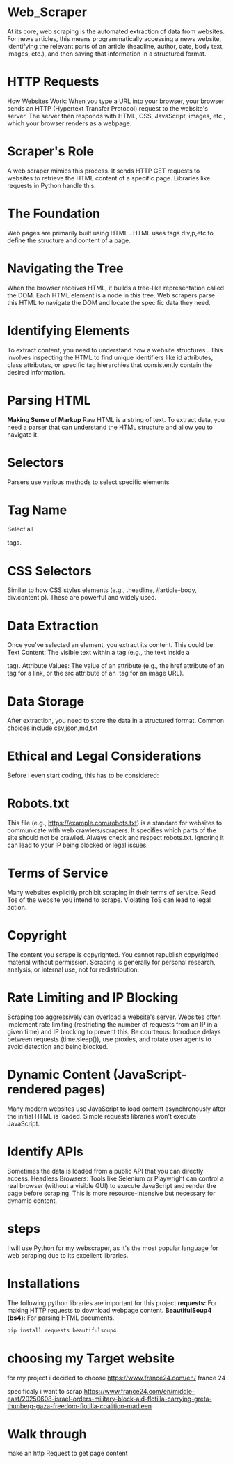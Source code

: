 # Web_Scraper
At its core, web scraping is the automated extraction of data from websites. For news articles, this means programmatically accessing a news website, identifying the relevant parts of an article (headline, author, date, body text, images, etc.), and then saving that information in a structured format.


# HTTP Requests
How Websites Work: When you type a URL into your browser, your browser sends an HTTP (Hypertext Transfer Protocol) request to the website's server. The server then responds with HTML, CSS, JavaScript, images, etc., which your browser renders as a webpage.

# Scraper's Role
A web scraper mimics this process. It sends HTTP GET requests to  websites to retrieve the HTML content of a specific   page. Libraries like requests in Python handle this.



# The Foundation
Web pages are primarily built using HTML . HTML uses tags div,p,etc to define the structure and content of a page.

# Navigating the Tree
When the browser receives HTML, it builds a tree-like representation called the DOM. Each HTML element is a node in this tree. Web scrapers parse this HTML to navigate the DOM and locate the specific data they need.

# Identifying Elements
To extract content, you need to understand how a website structures . This involves inspecting the HTML to find unique identifiers like id attributes, class attributes, or specific tag hierarchies that consistently contain the desired information.

# Parsing HTML
  **Making Sense of Markup** 
  Raw HTML is a string of text. To extract data, you need a parser that can understand the HTML structure and allow you to navigate it.

# Selectors
   Parsers use various methods to select specific elements

# Tag Name  
   Select all <p> tags.

# CSS Selectors
   Similar to how CSS styles elements (e.g., .headline, #article-body, div.content p). These are powerful and widely used.

# Data Extraction 

  Once you've selected an element, you extract its content. This could be:
  Text Content: The visible text within a tag (e.g., the text inside a <p> tag).
  Attribute Values: The value of an attribute (e.g., the href attribute of an <a> tag for a link, or the src attribute of an <img> tag for an image URL).

# Data Storage

 After extraction, you need to store the data in a structured format. Common choices include csv,json,md,txt

# Ethical and Legal Considerations

  Before i even start coding, this has to be considered:

# Robots.txt

  This file (e.g., https://example.com/robots.txt) is a standard for websites to communicate with web crawlers/scrapers. It specifies which parts of the site should not be crawled. Always check and respect robots.txt. Ignoring it can lead to your IP being blocked or legal issues.

# Terms of Service
  Many websites explicitly prohibit scraping in their terms of service. Read Tos of the website you intend to scrape. Violating ToS can lead to legal action.

# Copyright

  The content you scrape  is copyrighted. You cannot republish copyrighted material without permission. Scraping is generally for personal research, analysis, or internal use, not for redistribution.

# Rate Limiting and IP Blocking

  Scraping too aggressively can overload a website's server. Websites often implement rate limiting (restricting the number of requests from an IP in a given time) and IP blocking to prevent this.
  Be courteous: Introduce delays between requests (time.sleep()), use proxies, and rotate user agents to avoid detection and being blocked.

# Dynamic Content (JavaScript-rendered pages)

  Many modern websites use JavaScript to load content asynchronously after the initial HTML is loaded. Simple requests libraries won't execute JavaScript.

# Identify APIs
  Sometimes the data is loaded from a public API that you can directly access.
  Headless Browsers: Tools like Selenium or Playwright can control a real browser (without a visible GUI) to execute JavaScript and render the page before scraping. This is more resource-intensive but necessary for dynamic content.
# steps
I will use Python for my webscraper, as it's the most popular language for web scraping due to its excellent libraries.
# Installations
The following python libraries are important for this project
**requests:** For making HTTP requests to download webpage content.
**BeautifulSoup4 (bs4):** For parsing HTML  documents.

```bash 
pip install requests beautifulsoup4
```
# choosing my Target website
for my project i decided to choose 
https://www.france24.com/en/  france 24 

specificaly i want to scrap 
https://www.france24.com/en/middle-east/20250608-israel-orders-military-block-aid-flotilla-carrying-greta-thunberg-gaza-freedom-flotilla-coalition-madleen 

# Walk through
make an http Request to get page content

